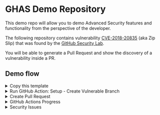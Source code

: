 # GHAS Demo Repository

This demo repo will allow you to demo Advanced Security features and functionality from the perspective of the developer.

The following repository contains vulnerability [CVE-2018-20835](https://github.com/advisories/GHSA-x2mc-8fgj-3wmr) (aka Zip Slip) that was found by the [GitHub Security Lab](https://securitylab.github.com/).

You will be able to generate a Pull Request and show the discovery of a vulnerability inside a PR.

## Demo flow

<details>
<summary>Copy this template</summary>
<p> 
  
Begin by [using this template repo](https://github.com/octodemo/template-ghas-demo/generate).
</p>
</details>

<details>
<summary>Run GitHub Action: Setup - Create Vulnerable Branch </summary>
<p> 

#### Actions tab

Click on the `Actions` tab.

<img src="https://user-images.githubusercontent.com/62304682/130997001-2336f7b3-087d-40b3-b2b6-c815aa2e91d7.png" width="70%"/>

#### Run `Setup - Create Vulnerable Branch`

Click `Run Workflow`.

Keep default values.

<img src="https://user-images.githubusercontent.com/62304682/130997100-6ffea0ed-e58c-41da-aec8-d3321637d40e.png" width="70%"/>

This will create a new branch, move files from the folder `Feature-Vulnerable-Content`, and rename the file types.
</p>
</details>

<details>
  
<summary>Create Pull Request</summary>
<p>

Click on the `Pull Requests` tab.

Create a new pull request from the newly created branch to the main branch:

<img src="https://user-images.githubusercontent.com/62304682/130997949-906ca5e1-5755-4811-b8f1-6b41cd107436.png" width="70%"/>


#### View Workflow Run 

Note that a GitHub Action has been triggered on the pull request `CodeQL / Analyze (javascript) (pull_request) `

<img src="https://user-images.githubusercontent.com/62304682/130998598-fcfdc53e-f683-4eb9-9e2c-f4cc46245026.png" width="70%"/>

</p>
</details>

<details>
<summary>GitHub Actions Progress</summary>

<p>
 
#### GitHub Actions Progress

Click `Actions` tab -> `CodeQL`

Click the specific workflow run. You can view the progress of the Workflow run until the analysis completes.

<img src="https://user-images.githubusercontent.com/6920330/96748337-64f99600-1397-11eb-9ab7-b78ec23466ae.png" width="80%"/>

</p>
</details>

<details>
<summary>Security Issues</summary>
<p>
  
Once the Workflow has completed, check the pull request and viewed the failed status check -> ` Code scanning results / CodeQL `. This will include `2 new alerts`. Click the `Details` option

<img src="https://user-images.githubusercontent.com/62304682/130999726-7274061c-a43d-4bb1-b46e-2f842b7f8f7f.png" width="80%"/>


#### Code scanning results View

Walk through the discovered vulnerabilities:

<img src="https://user-images.githubusercontent.com/62304682/130999949-04bcdd6d-c343-4d2f-b74f-1f929889679b.png" width="80%"/>

#### Show Paths Button

CodeQL Analysis is able to trace the dataflow path from source to sink and gives you the ability to view the path traversal within the alert.

Click `show paths` in order to see the dataflow path that resulted in this alert.

<img src="https://user-images.githubusercontent.com/62304682/131000369-961cd80c-f700-4a4d-8b9f-736eb0e54f82.png" width="80%"/>

#### Show Paths View

<img src="https://user-images.githubusercontent.com/6920330/96749909-6926b300-1399-11eb-99df-143d17804aeb.png" width="80%"/>

</p>
</details>
